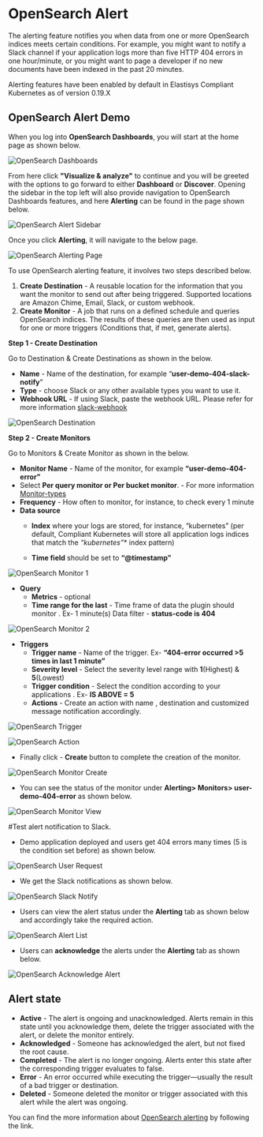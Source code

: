 # OpenSearch Alert

The alerting feature notifies you when data from one or more OpenSearch indices meets certain conditions. For example, you might want to notify a Slack channel if your application logs more than five HTTP 404 errors in one hour/minute, or you might want to page a developer if no new documents have been indexed in the past 20 minutes.

Alerting features have been enabled by default in Elastisys Compliant Kubernetes as of version 0.19.X


## OpenSearch Alert Demo

When you log into **OpenSearch Dashboards**, you will start at the home page as shown below.

![OpenSearch Dashboards](../img/osd-home.png)

From here click **"Visualize & analyze"** to continue and you will be greeted with the options to go forward to either **Dashboard** or **Discover**. Opening the sidebar in the top left will also provide navigation to OpenSearch Dashboards features, and here **Alerting** can be found in the page shown below.

![OpenSearch Alert Sidebar](../img/osd-alerting-sidebar.png)

Once you click  **Alerting**, it will navigate to the below page.

![OpenSearch Alerting Page](../img/alerting-page.png)

To use OpenSearch alerting feature, it involves two steps described below.

1. **Create Destination** - A reusable location for the information that you want the monitor to send out after being triggered. Supported locations are Amazon Chime, Email, Slack, or custom webhook.
2. **Create Monitor** - A job that runs on a defined schedule and queries OpenSearch indices. The results of these queries are then used as input for one or more triggers (Conditions that, if met, generate alerts).

**Step 1 - Create Destination**

Go to Destination & Create Destinations as shown in the below.

-  **Name** - Name of the destination, for example “**user-demo-404-slack-notify**”
-  **Type** - choose Slack or any other available types you want to use it.
-  **Webhook URL** - If using Slack, paste the webhook URL. Please refer for more information [slack-webhook](https://api.slack.com/incoming-webhooks)

![OpenSearch Destination](../img/add-destination.png)

**Step 2 - Create Monitors**

Go to Monitors & Create Monitor as shown in the below.

- **Monitor Name** -  Name of the monitor, for example **“user-demo-404-error”**
- Select **Per query monitor or Per bucket monitor**. - For more information [Monitor-types](https://opensearch.org/docs/latest/monitoring-plugins/alerting/monitors/#create-monitors)
- **Frequency** -  How often to monitor, for instance, to check every 1 minute
- **Data source**
     - **Index**  where your logs are stored, for instance, “kubernetes” (per default, Compliant Kubernetes will store all application logs indices that match the **“kubernetes*”** index pattern)

     - **Time field** should be set to **“@timestamp”**

![OpenSearch Monitor 1](../img/monitor-creation-1.png)

- **Query**
    - **Metrics** - optional
    - **Time range for the last** - Time frame of data the plugin should monitor . Ex-  1 minute(s)
     Data filter - **status-code is 404**

![OpenSearch Monitor 2](../img/monitor-creation-2.png)


- **Triggers**
     - **Trigger name** -  Name of the trigger. Ex- **“404-error occurred >5 times in last 1 minute”**
     - **Severity level** - Select the severity level range with **1**(Highest) & **5**(Lowest)
     - **Trigger condition** - Select the condition according to your applications . Ex- **IS ABOVE = 5**
     - **Actions** - Create an action with name , destination and customized message notification accordingly.

![OpenSearch Trigger](../img/trigger.png)

![OpenSearch Action](../img/action.png)

- Finally click - **Create** button to complete the creation of the monitor.

![OpenSearch Monitor Create](../img/create-monitor-button.png)

- You can see the status of the monitor under **Alerting> Monitors> user-demo-404-error** as shown below.

![OpenSearch Monitor View](../img/monitor-view.png)

#Test alert notification to Slack.

- Demo application deployed and users get 404 errors many times (5 is the condition set before) as shown below.

![OpenSearch User Request](../img/404-user-request.png)

- We get the Slack notifications as shown below.

![OpenSearch Slack Notify](../img/slack-notify.png)

- Users can view the alert status under the **Alerting** tab as shown below and accordingly take the required action.

![OpenSearch Alert List](../img/alert-list.png)

- Users can **acknowledge** the alerts under the **Alerting** tab as shown below.

![OpenSearch Acknowledge Alert](../img/acknowledge-alert.png)

## Alert state

- **Active** - The alert is ongoing and unacknowledged. Alerts remain in this state until you acknowledge them, delete the trigger associated with the alert, or delete the monitor entirely.
- **Acknowledged** - Someone has acknowledged the alert, but not fixed the root cause.
- **Completed** - The alert is no longer ongoing. Alerts enter this state after the corresponding trigger evaluates to false.
- **Error** - An error occurred while executing the trigger—usually the result of a bad trigger or destination.
- **Deleted** - Someone deleted the monitor or trigger associated with this alert while the alert was ongoing.

You can find the more information about [OpenSearch alerting](https://opensearch.org/docs/latest/monitoring-plugins/alerting/index/) by following the link.